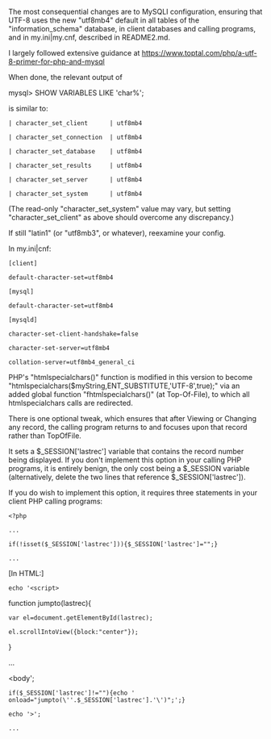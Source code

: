 The most consequential changes are to MySQLI configuration, ensuring that UTF-8 uses the new "utf8mb4" default in all tables of the "information_schema" database, in client databases and calling programs, and in my.ini|my.cnf, described in README2.md.

I largely followed extensive guidance at https://www.toptal.com/php/a-utf-8-primer-for-php-and-mysql

When done, the relevant output of

  mysql> SHOW VARIABLES LIKE 'char%';

is similar to:

	| character_set_client		| utf8mb4

	| character_set_connection	| utf8mb4

	| character_set_database	| utf8mb4

	| character_set_results		| utf8mb4

	| character_set_server		| utf8mb4

	| character_set_system		| utf8mb4

(The read-only "character_set_system" value may vary, but setting "character_set_client" as above should overcome any discrepancy.)

If still "latin1" (or "utf8mb3", or whatever), reexamine your config.

In my.ini|cnf:

	[client]

	default-character-set=utf8mb4

	[mysql]

	default-character-set=utf8mb4

	[mysqld]

	character-set-client-handshake=false

	character-set-server=utf8mb4

	collation-server=utf8mb4_general_ci

PHP's "htmlspecialchars()" function is modified in this version to become "htmlspecialchars($myString,ENT_SUBSTITUTE,'UTF-8',true);" via an added global function "fhtmlspecialchars()" (at Top-Of-File), to which all htmlspecialchars calls are redirected.

There is one optional tweak, which ensures that after Viewing or Changing any record, the calling program returns to and focuses upon that record rather than TopOfFile.

It sets a $_SESSION['lastrec'] variable that contains the record number being displayed. If you don't implement this option in your calling PHP programs, it is entirely benign, the only cost being a $_SESSION variable (alternatively, delete the two lines that reference $_SESSION['lastrec']).

If you do wish to implement this option, it requires three statements in your client PHP calling programs:

	<?php

	...

	if(!isset($_SESSION['lastrec'])){$_SESSION['lastrec']="";}

	...

[In HTML:]

	echo '<script>

function jumpto(lastrec){

	var el=document.getElementById(lastrec);

	el.scrollIntoView({block:"center"});

}

</script>

...

</head>

<body';

	if($_SESSION['lastrec']!=""){echo ' onload="jumpto(\''.$_SESSION['lastrec'].'\')";';}

	echo '>';

	...

